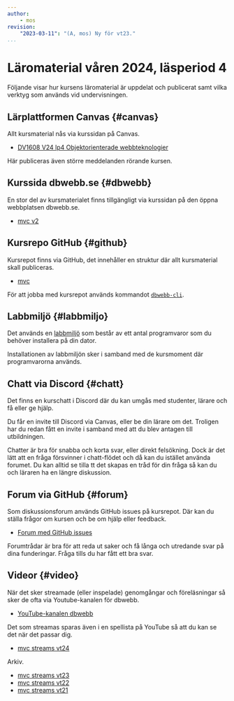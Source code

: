 ```yaml
---
author:
    - mos
revision:
    "2023-03-11": "(A, mos) Ny för vt23."
...
```

Läromaterial våren 2024, läsperiod 4
==================================

Följande visar hur kursens läromaterial är uppdelat och publicerat samt vilka verktyg som används vid undervisningen.

<!--more-->



Lärplattformen Canvas {#canvas}
----------------------------------

Allt kursmaterial nås via kurssidan på Canvas.

* [DV1608 V24 lp4 Objektorienterade webbteknologier](https://bth.instructure.com/courses/5596)

Här publiceras även större meddelanden rörande kursen.



Kurssida dbwebb.se {#dbwebb}
----------------------------------

En stor del av kursmaterialet finns tillgängligt via kurssidan på den öppna webbplatsen dbwebb.se.

* [mvc v2](kurser/mvc-v2)



Kursrepo GitHub {#github}
----------------------------------

Kursrepot finns via GitHub, det innehåller en struktur där allt kursmaterial skall publiceras.

* [mvc](https://github.com/dbwebb-se/mvc)

För att jobba med kursrepot används kommandot [`dbwebb-cli`](dbwebb-cli).



Labbmiljö {#labbmiljo}
----------------------------------

Det används en [labbmiljö](./../../labbmiljo) som består av ett antal programvaror som du behöver installera på din dator.

Installationen av labbmiljön sker i samband med de kursmoment där programvarorna används.



Chatt via Discord {#chatt}
----------------------------------

Det finns en kurschatt i Discord där du kan umgås med studenter, lärare och få eller ge hjälp.

Du får en invite till Discord via Canvas, eller be din lärare om det. Troligen har du redan fått en invite i samband med att du blev antagen till utbildningen.

Chatter är bra för snabba och korta svar, eller direkt felsökning. Dock är det lätt att en fråga försvinner i chatt-flödet och då kan du istället använda forumet. Du kan alltid se tilla tt det skapas en tråd för din fråga så kan du och läraren ha en längre diskussion.



Forum via GitHub {#forum}
----------------------------------

Som diskussionsforum används GitHub issues på kursrepot. Där kan du ställa frågor om kursen och be om hjälp eller feedback.

* [Forum med GitHub issues](https://github.com/dbwebb-se/mvc/issues)

Forumtrådar är bra för att reda ut saker och få långa och utredande svar på dina funderingar. Fråga tills du har fått ett bra svar.



Videor {#video}
----------------------------------

När det sker streamade (eller inspelade) genomgångar och föreläsningar så sker de ofta via Youtube-kanalen för dbwebb.

* [YouTube-kanalen dbwebb](https://www.youtube.com/c/DbwebbSe)

Det som streamas sparas även i en spellista på YouTube så att du kan se det när det passar dig.

* [mvc streams vt24](https://www.youtube.com/playlist?list=PLKtP9l5q3ce8Z-Dt9_H7XmFo2diu1ic4c)

Arkiv.

* [mvc streams vt23](https://www.youtube.com/playlist?list=PLKtP9l5q3ce-IP2ru609Dh4-0zH0MIAss)
* [mvc streams vt22](https://www.youtube.com/playlist?list=PLKtP9l5q3ce9xzpNQA8igPUUF47i0wWL8)
* [mvc streams vt21](https://www.youtube.com/playlist?list=PLKtP9l5q3ce_cbYbdnzKKF8-4igef73u6)

<!--
Tidigare kurstillfällen kan ses via andra spellistor.

* [ramverk1 streams ht19](https://www.youtube.com/playlist?list=PLKtP9l5q3ce-kBGV_-kmGIdbJYGgZ2_TW)
-->
